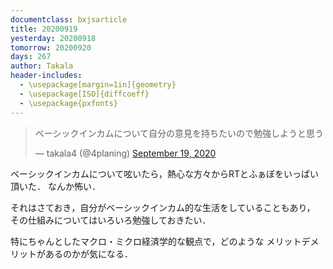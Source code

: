 ```yaml
---
documentclass: bxjsarticle
title: 20200919
yesterday: 20200918
tomorrow: 20200920
days: 267
author: Takala
header-includes:
  - \usepackage[margin=1in]{geometry}
  - \usepackage[ISO]{diffcoeff}
  - \usepackage{pxfonts}
---
```



<blockquote class="twitter-tweet"><p lang="ja" dir="ltr">ベーシックインカムについて自分の意見を持ちたいので勉強しようと思う</p>&mdash; takala4 (@4planing) <a href="https://twitter.com/4planing/status/1307219174322659329?ref_src=twsrc%5Etfw">September 19, 2020</a></blockquote> <script async src="https://platform.twitter.com/widgets.js" charset="utf-8"></script>



ベーシックインカムについて呟いたら，熱心な方々からRTとふぁぼをいっぱい頂いた．
なんか怖い．




それはさておき，自分がベーシックインカム的な生活をしていることもあり，
その仕組みについてはいろいろ勉強しておきたい．



特にちゃんとしたマクロ・ミクロ経済学的な観点で，どのような
メリットデメリットがあるのかが気になる．

